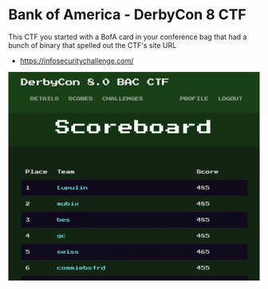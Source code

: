# Bank of America - DerbyCon 8 CTF

This CTF you started with a BofA card in your conference bag that had a bunch of binary that spelled out the CTF's site URL

- https://infosecuritychallenge.com/

![](scoreboard.png)